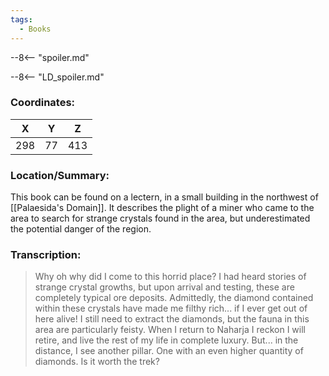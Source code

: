 ```yaml
---
tags:
  - Books
---
```


--8<-- "spoiler.md"

--8<-- "LD_spoiler.md"

### Coordinates:
| **X** | **Y**| **Z** |
|:-----:|:----:|:-----:|
|298  |77   |413  |

### Location/Summary:
This book can be found on a lectern, in a small building in the northwest of [[Palaesida's Domain]]. It describes the plight of a miner who came to the area to search for strange crystals found in the area, but underestimated the potential danger of the region.

### Transcription:
> Why oh why did I come to this horrid place? I had heard stories of strange crystal growths, but upon arrival and testing, these are completely typical ore deposits. Admittedly, the diamond contained within these crystals have made me filthy rich... if I ever get out of here alive! I still need to extract the diamonds, but the fauna in this area are particularly feisty. When I return to Naharja I reckon I will retire, and live the rest of my life in complete luxury. But... in the distance, I see another pillar. One with an even higher quantity of diamonds. Is it worth the trek?
